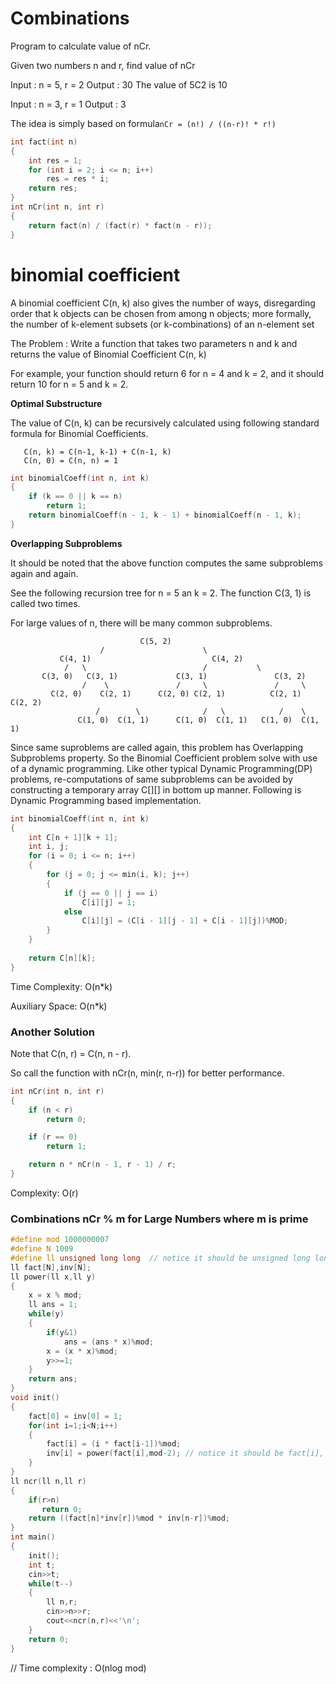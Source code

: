 # Combinations

Program to calculate value of nCr.
    
Given two numbers n and r, find value of nCr

Input :  n = 5, r = 2
Output : 30
The value of 5C2 is 10

Input : n = 3, r = 1
Output : 3

The idea is simply based on formula`nCr = (n!) / ((n-r)! * r!)`

```cpp
int fact(int n) 
{ 
    int res = 1; 
    for (int i = 2; i <= n; i++) 
        res = res * i; 
    return res; 
} 
int nCr(int n, int r) 
{ 
    return fact(n) / (fact(r) * fact(n - r)); 
} 
```

# binomial coefficient

A binomial coefficient C(n, k) also gives the number of ways, disregarding order
that k objects can be chosen from among n objects; more formally,
the number of k-element subsets (or k-combinations) of an n-element set

The Problem : Write a function that takes two parameters n and k and returns the value of Binomial Coefficient C(n, k)
    
For example, your function should return 6 for n = 4 and k = 2, and it should return 10 for n = 5 and k = 2.

**Optimal Substructure**

The value of C(n, k) can be recursively calculated using following standard formula for Binomial Coefficients.

```
   C(n, k) = C(n-1, k-1) + C(n-1, k)
   C(n, 0) = C(n, n) = 1
```
```CPP
int binomialCoeff(int n, int k)  
{  
    if (k == 0 || k == n)  
        return 1;  
    return binomialCoeff(n - 1, k - 1) + binomialCoeff(n - 1, k);  
}  
```
**Overlapping Subproblems**

It should be noted that the above function computes the same subproblems again and again.
    
See the following recursion tree for n = 5 an k = 2. The function C(3, 1) is called two times.
    
For large values of n, there will be many common subproblems.
```
                             C(5, 2)
                    /                      \
           C(4, 1)                           C(4, 2)
            /   \                          /           \
       C(3, 0)   C(3, 1)             C(3, 1)               C(3, 2)
                /    \               /     \               /     \
         C(2, 0)    C(2, 1)      C(2, 0) C(2, 1)          C(2, 1)  C(2, 2)
                   /        \              /   \            /    \
               C(1, 0)  C(1, 1)      C(1, 0)  C(1, 1)   C(1, 0)  C(1, 1)
```
Since same suproblems are called again, this problem has Overlapping Subproblems property.
So the Binomial Coefficient problem solve with use of a dynamic programming.
Like other typical Dynamic Programming(DP) problems, re-computations of same subproblems can be avoided by 
constructing a temporary array C[][] in bottom up manner. Following is Dynamic Programming based implementation.
```cpp
int binomialCoeff(int n, int k) 
{ 
    int C[n + 1][k + 1]; 
    int i, j;
    for (i = 0; i <= n; i++) 
    { 
        for (j = 0; j <= min(i, k); j++) 
        { 
            if (j == 0 || j == i) 
                C[i][j] = 1; 
            else
                C[i][j] = (C[i - 1][j - 1] + C[i - 1][j])%MOD; 
        } 
    } 
  
    return C[n][k]; 
} 
```
Time Complexity: O(n*k)

Auxiliary Space: O(n*k)

### Another Solution

Note that C(n, r) = C(n, n - r).

So call the function with nCr(n, min(r, n-r)) for better performance.
 
```cpp 
int nCr(int n, int r) 
{
    if (n < r)
        return 0;

    if (r == 0)
        return 1;

    return n * nCr(n - 1, r - 1) / r;
}
```
Complexity: O(r)

### Combinations nCr % m for Large Numbers where m is prime

```cpp
#define mod 1000000007
#define N 1009
#define ll unsigned long long  // notice it should be unsigned long long, there wrong answer with long long
ll fact[N],inv[N];
ll power(ll x,ll y)
{
    x = x % mod;
    ll ans = 1;
    while(y)
    {
        if(y&1)
            ans = (ans * x)%mod;
        x = (x * x)%mod;
        y>>=1;
    }
    return ans;
}
void init()
{
    fact[0] = inv[0] = 1;
    for(int i=1;i<N;i++)
    {
        fact[i] = (i * fact[i-1])%mod;
        inv[i] = power(fact[i],mod-2); // notice it should be fact[i], there was wrong answer with i
    }
}
ll ncr(ll n,ll r)
{
    if(r>n)
       return 0;
    return ((fact[n]*inv[r])%mod * inv[n-r])%mod;
}
int main()
{
    init();
    int t;
    cin>>t;
    while(t--)
    {
        ll n,r;
        cin>>n>>r;
        cout<<ncr(n,r)<<'\n';
    }
    return 0;
}
```
// Time complexity : O(nlog mod)
